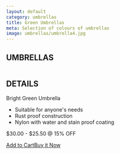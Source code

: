 ```yaml
---
layout: default
category: umbrellas
title: Green Umbrellas
meta: Selection of colours of umbrellas
image: umbrellas/umbrella4.jpg
---
```


<div class="main-grid">
	<div class="unit unit-s-1 unit-m-1-2 unit-l-1-3">
		<div class="product sides bottom"> 
			<h2>UMBRELLAS</h2>
			<img src="{{site.baseurl}}/images/umbrellas/umbrella4.jpg" alt=""></a>	
		</div>
	</div>
	<div class="unit unit-s-1 unit-m-1-2 unit-l-1-3">
		<div class="product sides bottom"> 
			<h2>DETAILS</h2>
			<p>Bright Green Umbrella</p>
			<ul>
				<li> Suitable for anyone's needs</li>
				<li> Rust proof construction </li>
				<li> Nylon with water and stain proof coating </li>
			</ul>
			<p>$30.00 - $25.50 @ 15% OFF </p>
			<a class="btn" href="{{site.baseurl}}/cart/"> Add to Cart</a><a class="btn btn-alt" href="{{site.baseurl}}/cart/">Buy it Now</a>
		</div>
	</div>
	<div class="unit unit-s-1 unit-m-1-2 unit-l-1-3">
		<div class="product sides bottom"> 
		</div>
	</div>
</div>

<!--BRIGHT GREEN UMBRELLA

$30.00 - $25.50 @ 15% OFF - GREEN

COLOUR: GREEN

## DETAILS 

- ONE SIZE ONLY
- RUST PROOF METAL FRAME
- NYLON WITH WATER PROOF COATING-->
